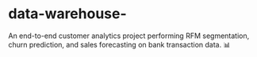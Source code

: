 # data-warehouse-
An end-to-end customer analytics project performing RFM segmentation, churn prediction, and sales forecasting on bank transaction data. 📊

